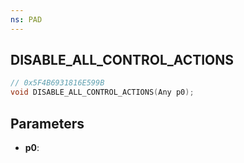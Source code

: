 ```yaml
---
ns: PAD
---
```

## DISABLE_ALL_CONTROL_ACTIONS

```c
// 0x5F4B6931816E599B
void DISABLE_ALL_CONTROL_ACTIONS(Any p0);
```

## Parameters
* **p0**:
